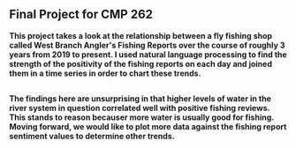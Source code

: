 ## Final Project for CMP 262
<p><b> 
        This project takes a look at the relationship between a fly fishing shop called West Branch Angler's
        Fishing Reports over the course of roughly 3 years from 2019 to present. I used natural language processing
        to find the strength of the positivity of the fishing reports on each day and joined them in a time series
        in order to chart these trends.
</b></p>

## 
## 

<p><b> 
        The findings here are unsurprising in that higher levels of water in the river system in question correlated
        well with positive fishing reviews. This stands to reason becauser more water is usually good for fishing. Moving forward,
        we would like to plot more data against the fishing report sentiment values to determine other trends.
</b></p>